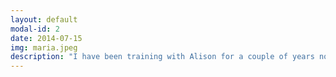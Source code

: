 ```yaml
---
layout: default
modal-id: 2
date: 2014-07-15
img: maria.jpeg
description: "I have been training with Alison for a couple of years now. And I can honestly say that it has changed my life.What started off as a way to get more flexible and gain balance and core strength to help with my Martial Art training has now become my passion. My old hamstring injury and lower back pain is gone. I feel stronger, more flexible and walk taller. I have tried Yoga before but not really 'got it'. Alison's teaching is individually focused at your level and she encourages you to reach your potential. I would recommend Yoga with Alison to anyone of any ability and fitness. Namaste"
---
```

